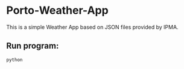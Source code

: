 # Porto-Weather-App

This is a simple Weather App based on JSON files provided by IPMA.

## Run program:
```bash
python
```
